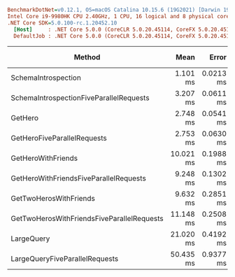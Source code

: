 ``` ini

BenchmarkDotNet=v0.12.1, OS=macOS Catalina 10.15.6 (19G2021) [Darwin 19.6.0]
Intel Core i9-9980HK CPU 2.40GHz, 1 CPU, 16 logical and 8 physical cores
.NET Core SDK=5.0.100-rc.1.20452.10
  [Host]     : .NET Core 5.0.0 (CoreCLR 5.0.20.45114, CoreFX 5.0.20.45114), X64 RyuJIT
  DefaultJob : .NET Core 5.0.0 (CoreCLR 5.0.20.45114, CoreFX 5.0.20.45114), X64 RyuJIT


```
|                                     Method |      Mean |     Error |    StdDev |    Median | Rank |     Gen 0 |     Gen 1 | Gen 2 |   Allocated |
|------------------------------------------- |----------:|----------:|----------:|----------:|-----:|----------:|----------:|------:|------------:|
|                        SchemaIntrospection |  1.101 ms | 0.0213 ms | 0.0228 ms |  1.102 ms |    1 |   58.5938 |    1.9531 |     - |   492.67 KB |
|    SchemaIntrospectionFiveParallelRequests |  3.207 ms | 0.0611 ms | 0.0628 ms |  3.195 ms |    3 |  320.3125 |  105.4688 |     - |  2611.29 KB |
|                                    GetHero |  2.748 ms | 0.0541 ms | 0.0722 ms |  2.781 ms |    2 |         - |         - |     - |     7.24 KB |
|                GetHeroFiveParallelRequests |  2.753 ms | 0.0630 ms | 0.1857 ms |  2.743 ms |    2 |    3.9063 |         - |     - |    36.33 KB |
|                         GetHeroWithFriends | 10.021 ms | 0.1988 ms | 0.4950 ms | 10.165 ms |    6 |         - |         - |     - |    83.37 KB |
|     GetHeroWithFriendsFiveParallelRequests |  9.248 ms | 0.1302 ms | 0.3018 ms |  9.190 ms |    4 |   46.8750 |   15.6250 |     - |   416.94 KB |
|                     GetTwoHerosWithFriends |  9.632 ms | 0.2851 ms | 0.8405 ms |  9.697 ms |    5 |   15.6250 |         - |     - |    180.3 KB |
| GetTwoHerosWithFriendsFiveParallelRequests | 11.148 ms | 0.2508 ms | 0.7396 ms | 11.037 ms |    7 |   93.7500 |   46.8750 |     - |   878.87 KB |
|                                 LargeQuery | 21.020 ms | 0.4192 ms | 0.8175 ms | 21.110 ms |    8 |  406.2500 |  187.5000 |     - |  3470.39 KB |
|             LargeQueryFiveParallelRequests | 50.435 ms | 0.9377 ms | 0.9210 ms | 50.518 ms |    9 | 2181.8182 | 1090.9091 |     - | 17839.82 KB |
